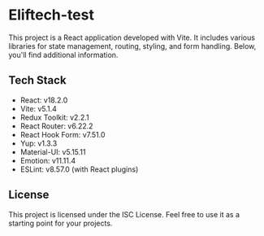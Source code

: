 # Eliftech-test

This project is a React application developed with Vite. It includes various libraries for state management, routing, styling, and form handling. Below, you'll find additional information.

## Tech Stack

- React: v18.2.0
- Vite: v5.1.4
- Redux Toolkit: v2.2.1
- React Router: v6.22.2
- React Hook Form: v7.51.0
- Yup: v1.3.3
- Material-UI: v5.15.11
- Emotion: v11.11.4
- ESLint: v8.57.0 (with React plugins)


## License

This project is licensed under the ISC License. Feel free to use it as a starting point for your projects.
